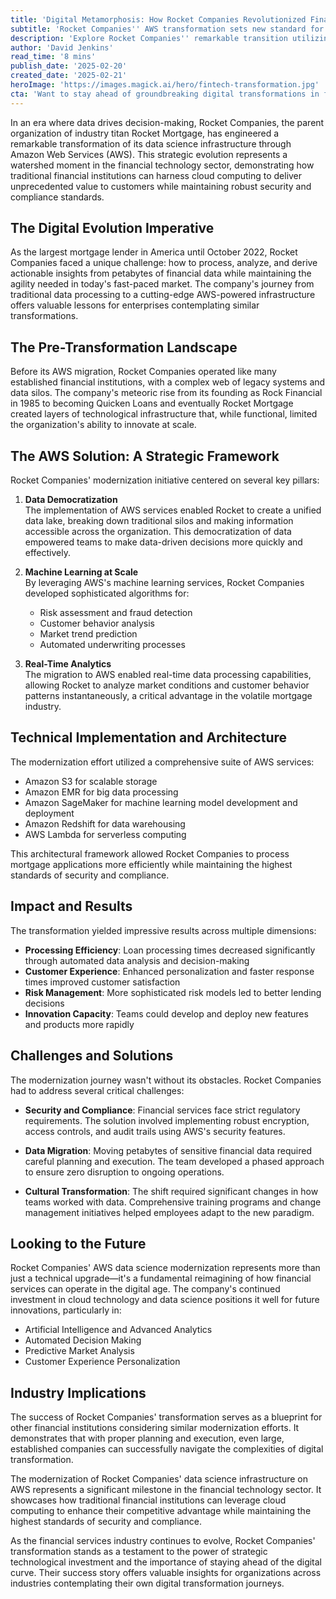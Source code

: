 ```yaml
---
title: 'Digital Metamorphosis: How Rocket Companies Revolutionized Financial Services Through AWS Data Science'
subtitle: 'Rocket Companies'' AWS transformation sets new standard for fintech innovation'
description: 'Explore Rocket Companies'' remarkable transition utilizing AWS data science to revolutionize financial services, setting industry benchmarks for leveraging cloud computing for innovation while ensuring security and compliance.'
author: 'David Jenkins'
read_time: '8 mins'
publish_date: '2025-02-20'
created_date: '2025-02-21'
heroImage: 'https://images.magick.ai/hero/fintech-transformation.jpg'
cta: 'Want to stay ahead of groundbreaking digital transformations in finance? Follow us on LinkedIn for exclusive insights into how industry leaders like Rocket Companies are reshaping the future of financial services.'
---
```


In an era where data drives decision-making, Rocket Companies, the parent organization of industry titan Rocket Mortgage, has engineered a remarkable transformation of its data science infrastructure through Amazon Web Services (AWS). This strategic evolution represents a watershed moment in the financial technology sector, demonstrating how traditional financial institutions can harness cloud computing to deliver unprecedented value to customers while maintaining robust security and compliance standards.

## The Digital Evolution Imperative

As the largest mortgage lender in America until October 2022, Rocket Companies faced a unique challenge: how to process, analyze, and derive actionable insights from petabytes of financial data while maintaining the agility needed in today's fast-paced market. The company's journey from traditional data processing to a cutting-edge AWS-powered infrastructure offers valuable lessons for enterprises contemplating similar transformations.

## The Pre-Transformation Landscape

Before its AWS migration, Rocket Companies operated like many established financial institutions, with a complex web of legacy systems and data silos. The company's meteoric rise from its founding as Rock Financial in 1985 to becoming Quicken Loans and eventually Rocket Mortgage created layers of technological infrastructure that, while functional, limited the organization's ability to innovate at scale.

## The AWS Solution: A Strategic Framework

Rocket Companies' modernization initiative centered on several key pillars:

1. **Data Democratization**  
   The implementation of AWS services enabled Rocket to create a unified data lake, breaking down traditional silos and making information accessible across the organization. This democratization of data empowered teams to make data-driven decisions more quickly and effectively.

2. **Machine Learning at Scale**  
   By leveraging AWS's machine learning services, Rocket Companies developed sophisticated algorithms for:
   - Risk assessment and fraud detection
   - Customer behavior analysis
   - Market trend prediction
   - Automated underwriting processes

3. **Real-Time Analytics**  
   The migration to AWS enabled real-time data processing capabilities, allowing Rocket to analyze market conditions and customer behavior patterns instantaneously, a critical advantage in the volatile mortgage industry.

## Technical Implementation and Architecture

The modernization effort utilized a comprehensive suite of AWS services:

- Amazon S3 for scalable storage
- Amazon EMR for big data processing
- Amazon SageMaker for machine learning model development and deployment
- Amazon Redshift for data warehousing
- AWS Lambda for serverless computing

This architectural framework allowed Rocket Companies to process mortgage applications more efficiently while maintaining the highest standards of security and compliance.

## Impact and Results

The transformation yielded impressive results across multiple dimensions:

- **Processing Efficiency**: Loan processing times decreased significantly through automated data analysis and decision-making
- **Customer Experience**: Enhanced personalization and faster response times improved customer satisfaction
- **Risk Management**: More sophisticated risk models led to better lending decisions
- **Innovation Capacity**: Teams could develop and deploy new features and products more rapidly

## Challenges and Solutions

The modernization journey wasn't without its obstacles. Rocket Companies had to address several critical challenges:

- **Security and Compliance**: Financial services face strict regulatory requirements. The solution involved implementing robust encryption, access controls, and audit trails using AWS's security features.

- **Data Migration**: Moving petabytes of sensitive financial data required careful planning and execution. The team developed a phased approach to ensure zero disruption to ongoing operations.

- **Cultural Transformation**: The shift required significant changes in how teams worked with data. Comprehensive training programs and change management initiatives helped employees adapt to the new paradigm.

## Looking to the Future

Rocket Companies' AWS data science modernization represents more than just a technical upgrade—it's a fundamental reimagining of how financial services can operate in the digital age. The company's continued investment in cloud technology and data science positions it well for future innovations, particularly in:

- Artificial Intelligence and Advanced Analytics
- Automated Decision Making
- Predictive Market Analysis
- Customer Experience Personalization

## Industry Implications

The success of Rocket Companies' transformation serves as a blueprint for other financial institutions considering similar modernization efforts. It demonstrates that with proper planning and execution, even large, established companies can successfully navigate the complexities of digital transformation.

The modernization of Rocket Companies' data science infrastructure on AWS represents a significant milestone in the financial technology sector. It showcases how traditional financial institutions can leverage cloud computing to enhance their competitive advantage while maintaining the highest standards of security and compliance.

As the financial services industry continues to evolve, Rocket Companies' transformation stands as a testament to the power of strategic technological investment and the importance of staying ahead of the digital curve. Their success story offers valuable insights for organizations across industries contemplating their own digital transformation journeys.